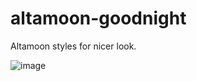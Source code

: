# altamoon-goodnight
Altamoon styles for nicer look.

![image](https://user-images.githubusercontent.com/1082083/132587093-f0c4d242-c4e7-4d8c-9714-40830de118fa.png)

